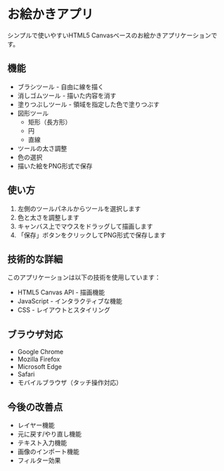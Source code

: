 # お絵かきアプリ

シンプルで使いやすいHTML5 Canvasベースのお絵かきアプリケーションです。

## 機能

- ブラシツール - 自由に線を描く
- 消しゴムツール - 描いた内容を消す
- 塗りつぶしツール - 領域を指定した色で塗りつぶす
- 図形ツール
  - 矩形（長方形）
  - 円
  - 直線
- ツールの太さ調整
- 色の選択
- 描いた絵をPNG形式で保存

## 使い方

1. 左側のツールパネルからツールを選択します
2. 色と太さを調整します
3. キャンバス上でマウスをドラッグして描画します
4. 「保存」ボタンをクリックしてPNG形式で保存します

## 技術的な詳細

このアプリケーションは以下の技術を使用しています：

- HTML5 Canvas API - 描画機能
- JavaScript - インタラクティブな機能
- CSS - レイアウトとスタイリング

## ブラウザ対応

- Google Chrome
- Mozilla Firefox
- Microsoft Edge
- Safari
- モバイルブラウザ（タッチ操作対応）

## 今後の改善点

- レイヤー機能
- 元に戻す/やり直し機能
- テキスト入力機能
- 画像のインポート機能
- フィルター効果
